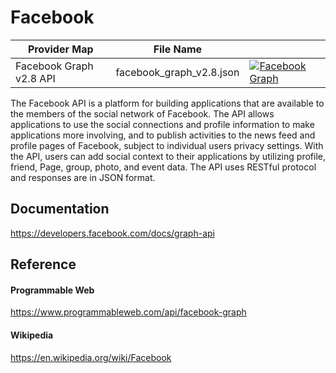 # Facebook

| Provider Map | File Name | |
|------------------------------|------------------------------|--------------------------------------------------------------------------------------------------------------------------------------------------------------------------------------------------------------------------------------------------------------------|
| Facebook Graph v2.8 API | facebook_graph_v2.8.json | [![Facebook Graph](https://d233zlhvpze22y.cloudfront.net/github/bitscoopaddbuttonxsmall.png)](https://bitscoop.com/maps/create?source=https://raw.githubusercontent.com/bitscooplabs/provider-maps/master/facebook/facebook_graph_v2.8.json) |

The Facebook API is a platform for building applications that are available to the members of the social network of Facebook. The API allows applications to use the social connections and profile information to make applications more involving, and to publish activities to the news feed and profile pages of Facebook, subject to individual users privacy settings. With the API, users can add social context to their applications by utilizing profile, friend, Page, group, photo, and event data. The API uses RESTful protocol and responses are in JSON format.

## Documentation
https://developers.facebook.com/docs/graph-api

## Reference

#### Programmable Web
https://www.programmableweb.com/api/facebook-graph

#### Wikipedia
https://en.wikipedia.org/wiki/Facebook
